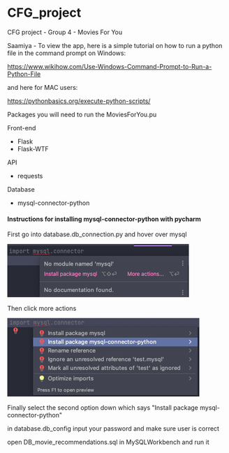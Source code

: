 # CFG_project
CFG project - Group 4 - Movies For You

Saamiya - To view the app, here is a simple tutorial on how to run a python file in the command prompt on Windows:

https://www.wikihow.com/Use-Windows-Command-Prompt-to-Run-a-Python-File

and here for MAC users:

https://pythonbasics.org/execute-python-scripts/

Packages you will need to run the MoviesForYou.pu

Front-end
- Flask 
- Flask-WTF

API
- requests

Database
- mysql-connector-python

#### Instructions for installing mysql-connector-python with pycharm
First go into database.db_connection.py and hover over mysql

![Pycharm mySQL Instructions pt1](pycharm_mysql_instructions/pycharm_mysql_instructions_pt1.png "Pycharm mySQL Instructions pt1")

Then click more actions

![Pycharm mySQL Instructions pt2](pycharm_mysql_instructions/pycharm_mysql_instructions_pt2.png "Pycharm mySQL Instructions pt2")

Finally select the second option down which says "Install package mysql-connector-python"


in database.db_config input your password and make sure user is correct

open DB_movie_recommendations.sql in MySQLWorkbench and run it
